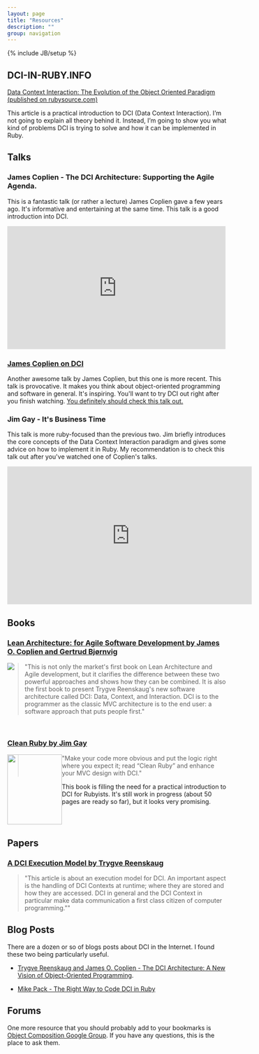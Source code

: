 ```yaml
---
layout: page
title: "Resources"
description: ""
group: navigation
---
```

{% include JB/setup %}

## DCI-IN-RUBY.INFO

[Data Context Interaction: The Evolution of the Object Oriented Paradigm (published on rubysource.com)](http://rubysource.com/dci-the-evolution-of-the-object-oriented-paradigm/)

This article is a practical introduction to DCI (Data Context Interaction). I’m not going to explain all theory behind it. Instead, I’m going to show you what kind of problems DCI is trying to solve and how it can be implemented in Ruby.

## Talks

### James Coplien - The DCI Architecture: Supporting the Agile Agenda.

This is a fantastic talk (or rather a lecture) James Coplien gave a few years ago. It's informative and entertaining at the same time. This talk is a good introduction into DCI. 

<iframe src="http://player.vimeo.com/video/8235574" width="500" height="281" frameborder="0" webkitAllowFullScreen="true" mozallowfullscreen="true" allowFullScreen="true">  </iframe>

### [James Coplien on DCI](http://www.tele-task.de/archive/lecture/overview/6269/)

Another awesome talk by James Coplien, but this one is more recent. This talk is provocative. It makes you think about object-oriented programming and software in general. It's inspiring. You'll want to try DCI out right after you finish watching. [You definitely should check this talk out.](http://www.tele-task.de/archive/lecture/overview/6269/)

### Jim Gay - It's Business Time 

This talk is more ruby-focused than the previous two. Jim briefly introduces the core concepts of the Data Context Interaction paradigm and gives some advice on how to implement it in Ruby. My recommendation is to check this talk out after you've watched one of Coplien's talks.

<iframe width="560" height="315" src="http://www.youtube.com/embed/lhFSc0dWsto" frameborder="0" allowfullscreen="true">  </iframe>

## Books

### [Lean Architecture: for Agile Software Development by James O. Coplien and Gertrud Bjørnvig](http://leansoftwarearchitecture.com)

<img src="http://www.leansoftwarearchitecture.com/_/rsrc/1277408622060/home/leanarchitecturefrontcover.jpg?height=150&amp;width=121" style="float:left;"/>

<blockquote>"This is not only the market's first book on Lean Architecture and Agile development, but it clarifies the difference between these two powerful approaches and shows how they can be combined. It is also the first book to present Trygve Reenskaug's new software architecture called DCI: Data, Context, and Interaction. DCI is to the programmer as the classic MVC architecture is to the end user: a software approach that puts people first."
</blockquote>

<br style="clear:both;"/>

### [Clean Ruby by Jim Gay](http://clean-ruby.com)

<img src="http://s3.amazonaws.com/solarhost/21/assets/58/book-shadow.png" style="float:left; height:160px; width:125px;"/>
<blockquote>"Make your code more obvious and put the logic right where you expect it; read “Clean Ruby” and enhance your MVC design with DCI."
</blockquote>
This book is filling the need for a practical introduction to DCI for Rubyists. It's still work in progress (about 50 pages are ready so far), but it looks very promising.

<br style="clear:both;"/>

## Papers

### [A DCI Execution Model by Trygve Reenskaug](http://folk.uio.no/trygver/2012/DCIExecutionModel-2.1.pdf)
<blockquote>"This article is about an execution model for DCI. An important aspect is the handling of DCI Contexts at runtime; where they are stored and how they are accessed. DCI in general and the DCI Context in particular make data communication a first class citizen of computer programming.""
</blockquote>

## Blog Posts

There are a dozen or so of blogs posts about DCI in the Internet. I found these two being particularly useful.

* [Trygve Reenskaug and James O. Coplien - The DCI Architecture: A New Vision of Object-Oriented Programming](http://www.artima.com/articles/dci_vision.html). 

* [Mike Pack - The Right Way to Code DCI in Ruby](http://mikepackdev.com/blog_posts/24-the-right-way-to-code-dci-in-ruby) 


## Forums

One more resource that you should probably add to your bookmarks is [Object Composition Google Group](https://groups.google.com/forum/#!forum/object-composition). If you have any questions, this is the place to ask them.
